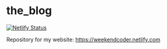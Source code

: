 # the_blog

[![Netlify Status](https://api.netlify.com/api/v1/badges/9707d68a-b184-4cae-88db-4f533d07c06a/deploy-status)](https://app.netlify.com/sites/weekendcoder/deploys)

Repository for my website: https://weekendcoder.netlify.com
